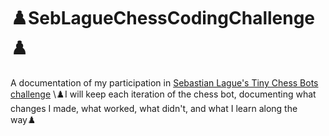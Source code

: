 # ♟️SebLagueChessCodingChallenge♟️
A documentation of my participation in [Sebastian Lague's Tiny Chess Bots challenge](https://www.youtube.com/watch?v=iScy18pVR58&ab_channel=SebastianLague) \♟️I will keep each iteration of the chess bot, documenting what changes I made, what worked, what didn't, and what I learn along the way♟️
